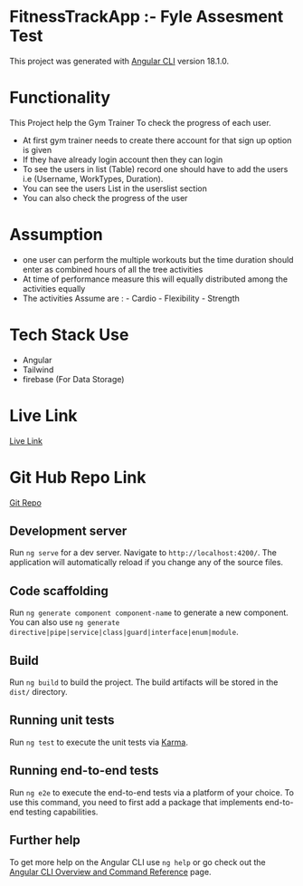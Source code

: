 # FitnessTrackApp :- Fyle Assesment Test

This project was generated with [Angular CLI](https://github.com/angular/angular-cli) version 18.1.0.

# Functionality
This Project help the Gym Trainer To check the progress of each user. 
- At first gym trainer needs to create there account for that sign up option is given
- If they have already login account then they can login
- To see the users in list (Table) record one should have to add the users i.e (Username, WorkTypes, Duration).
- You can see the users List in the userslist section
- You can also check the progress of the user 

# Assumption
- one user can perform the multiple workouts  but the time duration should enter as combined hours of all the tree activities
- At time of performance measure this will equally distributed among the activities equally
- The activities Assume are :
       - Cardio
       - Flexibility
       - Strength


# Tech Stack Use 
-  Angular 
-  Tailwind
-  firebase (For Data Storage)

# Live Link
[Live Link](https://fitness-track-app-z4zk.vercel.app/login)

# Git Hub Repo Link
[Git Repo](https://github.com/Yadhnesh1234/fitness-track-app)


## Development server

Run `ng serve` for a dev server. Navigate to `http://localhost:4200/`. The application will automatically reload if you change any of the source files.

## Code scaffolding

Run `ng generate component component-name` to generate a new component. You can also use `ng generate directive|pipe|service|class|guard|interface|enum|module`.

## Build

Run `ng build` to build the project. The build artifacts will be stored in the `dist/` directory.

## Running unit tests

Run `ng test` to execute the unit tests via [Karma](https://karma-runner.github.io).

## Running end-to-end tests

Run `ng e2e` to execute the end-to-end tests via a platform of your choice. To use this command, you need to first add a package that implements end-to-end testing capabilities.

## Further help

To get more help on the Angular CLI use `ng help` or go check out the [Angular CLI Overview and Command Reference](https://angular.dev/tools/cli) page.
